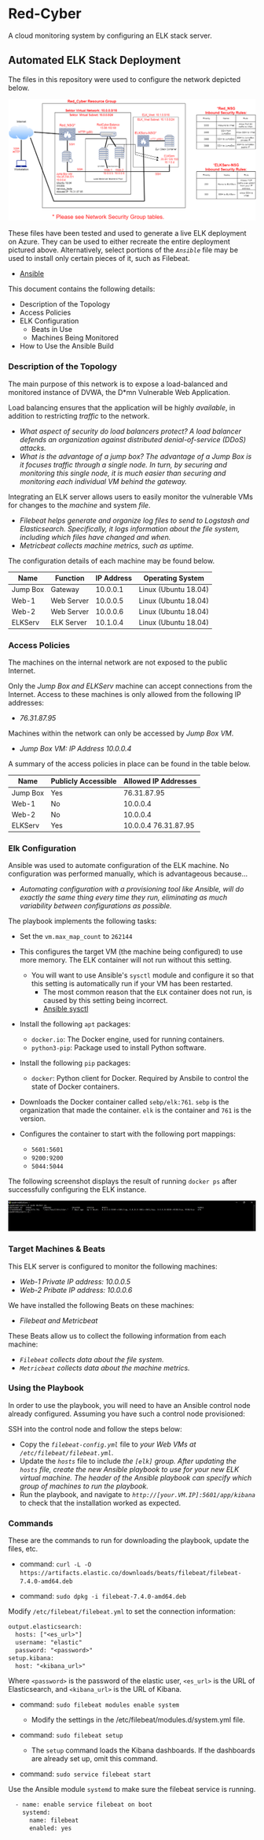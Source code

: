 # Red-Cyber
A cloud monitoring system by configuring an ELK stack server.
## Automated ELK Stack Deployment

The files in this repository were used to configure the network depicted below.

![Finished_ELK](Diagrams/Finished_ELK.png)

These files have been tested and used to generate a live ELK deployment on Azure. They can be used to either recreate the entire deployment pictured above. Alternatively, select portions of the _`Ansible`_ file may be used to install only certain pieces of it, such as Filebeat.

  - [Ansible](/Ansible)

This document contains the following details:
- Description of the Topology
- Access Policies
- ELK Configuration
  - Beats in Use
  - Machines Being Monitored
- How to Use the Ansible Build


### Description of the Topology

The main purpose of this network is to expose a load-balanced and monitored instance of DVWA, the D*mn Vulnerable Web Application.

Load balancing ensures that the application will be highly _available_, in addition to restricting _traffic_ to the network.
- _What aspect of security do load balancers protect? A load balancer defends an organization against distributed denial-of-service (DDoS) attacks._ 
- _What is the advantage of a jump box? The advantage of a Jump Box is it focuses traffic through a single node. In turn, by securing and monitoring this single node, it is much easier than securing and monitoring each individual VM behind the gateway._

Integrating an ELK server allows users to easily monitor the vulnerable VMs for changes to the _machine_ and system _file_.
- _Filebeat helps generate and organize log files to send to Logstash and Elasticsearch. Specifically, it logs information about the file system, including which files have changed and when._
- _Metricbeat collects machine metrics, such as uptime._

The configuration details of each machine may be found below.

| Name     | Function | IP Address | Operating System |
|----------|----------|------------|------------------|
| Jump Box | Gateway  | 10.0.0.1   | Linux (Ubuntu 18.04)|
| Web-1    | Web Server| 10.0.0.5  | Linux (Ubuntu 18.04)|
| Web-2    | Web Server| 10.0.0.6  | Linux (Ubuntu 18.04)|
| ELKServ  | ELK Server| 10.1.0.4  | Linux (Ubuntu 18.04)|

### Access Policies

The machines on the internal network are not exposed to the public Internet. 

Only the _Jump Box and ELKServ_ machine can accept connections from the Internet. Access to these machines is only allowed from the following IP addresses:
- _76.31.87.95_

Machines within the network can only be accessed by _Jump Box VM_.
- _Jump Box VM: IP Address 10.0.0.4_

A summary of the access policies in place can be found in the table below.

| Name     | Publicly Accessible | Allowed IP Addresses |
|----------|---------------------|----------------------|
| Jump Box | Yes                 | 76.31.87.95          |
| Web-1    | No                  | 10.0.0.4             |
| Web-2    | No                  | 10.0.0.4             |
| ELKServ  | Yes                 | 10.0.0.4 76.31.87.95 |

### Elk Configuration

Ansible was used to automate configuration of the ELK machine. No configuration was performed manually, which is advantageous because...
- _Automating configuration with a provisioning tool like Ansible, will do exactly the same thing every time they run, eliminating as much variability between configurations as possible._

The playbook implements the following tasks:

- Set the `vm.max_map_count` to `262144`

- This configures the target VM (the machine being configured) to use more memory. The ELK container will not run without this setting.

	- You will want to use Ansible's `sysctl` module and configure it so that this setting is automatically run if your VM has been restarted.
		- The most common reason that the `ELK` container does not run, is caused by this setting being incorrect.
		- [Ansible sysctl](https://docs.ansible.com/ansible/latest/modules/sysctl_module.html)

-  Install the following `apt` packages:

	- `docker.io`: The Docker engine, used for running containers.
	- `python3-pip`: Package used to install Python software.

- Install the following `pip` packages:

  	- `docker`: Python client for Docker. Required by Ansbile to control the state of Docker containers.

- Downloads the Docker container called `sebp/elk:761`. `sebp` is the organization that made the container. `elk` is the container and `761` is the version.

- Configures the container to start with the following port mappings:
	- `5601:5601`
	- `9200:9200`
	- `5044:5044`

The following screenshot displays the result of running `docker ps` after successfully configuring the ELK instance.

![docker_ps_output](Images/docker_ps_output.PNG)

### Target Machines & Beats
This ELK server is configured to monitor the following machines:
- _Web-1 Private IP address: 10.0.0.5_
- _Web-2 Pribate IP address: 10.0.0.6_

We have installed the following Beats on these machines:
- _Filebeat and Metricbeat_

These Beats allow us to collect the following information from each machine:
- _`Filebeat` collects data about the file system._
- _`Metricbeat` collects data about the machine metrics._

### Using the Playbook
In order to use the playbook, you will need to have an Ansible control node already configured. Assuming you have such a control node provisioned: 

SSH into the control node and follow the steps below:
- Copy the _`filebeat-config.yml`_ file to _your Web VMs at `/etc/filebeat/filebeat.yml`_.
- Update the _`hosts`_ file to include _the `[elk]` group. After updating the `hosts` file, create the new Ansible playbook to use for your new ELK virtual machine. The header of the Ansible playbook can specify which group of machines to run the playbook._
- Run the playbook, and navigate to _`http://[your.VM.IP]:5601/app/kibana`_ to check that the installation worked as expected.

### Commands
These are the commands to run for downloading the playbook, update the files, etc. 

  - command: `curl -L -O https://artifacts.elastic.co/downloads/beats/filebeat/filebeat-7.4.0-amd64.deb`

  - command: `sudo dpkg -i filebeat-7.4.0-amd64.deb`

Modify `/etc/filebeat/filebeat.yml` to set the connection information:
```
output.elasticsearch:
  hosts: ["<es_url>"]
  username: "elastic"
  password: "<password>"
setup.kibana:
  host: "<kibana_url>"
```
Where `<password>` is the password of the elastic user, `<es_url>` is the URL of Elasticsearch, and `<kibana_url>` is the URL of Kibana.

  - command: `sudo filebeat modules enable system`
	- Modify the settings in the /etc/filebeat/modules.d/system.yml file.

  - command: `sudo filebeat setup`
	- The `setup` command loads the Kibana dashboards. If the dashboards are already set up, omit this command.

  - command: `sudo service filebeat start`

Use the Ansible module `systemd` to make sure the filebeat service is running.
```
  - name: enable service filebeat on boot
    systemd:
      name: filebeat
      enabled: yes
```

